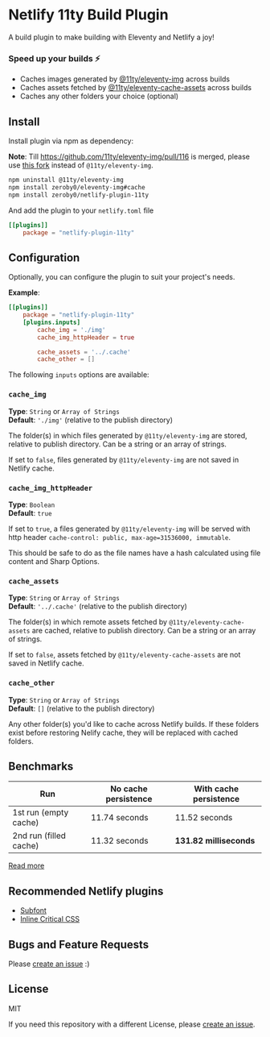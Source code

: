 # Netlify 11ty Build Plugin

A build plugin to make building with Eleventy and Netlify a joy!

### Speed up your builds ⚡
- Caches images generated by [@11ty/eleventy-img](https://github.com/11ty/eleventy-img) across builds
- Caches assets fetched by [@11ty/eleventy-cache-assets](https://github.com/11ty/eleventy-cache-assets) across builds
- Caches any other folders your choice (optional)

## Install

Install plugin via npm as dependency:

**Note**: Till https://github.com/11ty/eleventy-img/pull/116 is merged,
please use [this fork](https://github.com/zeroby0/eleventy-img/tree/cache) instead of `@11ty/eleventy-img`.

```bash
npm uninstall @11ty/eleventy-img
npm install zeroby0/eleventy-img#cache
npm install zeroby0/netlify-plugin-11ty
```

And add the plugin to your `netlify.toml` file

```toml
[[plugins]]
    package = "netlify-plugin-11ty"
```

## Configuration

Optionally, you can configure the plugin to suit your project's needs.

**Example**:

```toml
[[plugins]]
    package = "netlify-plugin-11ty"
    [plugins.inputs]
        cache_img = './img'
        cache_img_httpHeader = true

        cache_assets = '../.cache'
        cache_other = []
```

The following `inputs` options are available:

### `cache_img`
**Type**: `String` or `Array of Strings`  
**Default**: `'./img'` (relative to the publish
directory)  

The folder(s) in which files generated by `@11ty/eleventy-img` are stored,
relative to publish directory. Can be a string or an array of strings.

If set to `false`, files generated by `@11ty/eleventy-img` are not saved in
Netlify cache.

### `cache_img_httpHeader`

**Type**: `Boolean`  
**Default**: `true`  

If set to `true`, a files generated by `@11ty/eleventy-img` will be served with
http header `cache-control: public, max-age=31536000, immutable`.

This should be safe to do as the file names have a hash calculated using file
content and Sharp Options.

### `cache_assets`

**Type**: `String` or `Array of Strings`  
**Default**: `'../.cache'` (relative to the
publish directory)  

The folder(s) in which remote assets fetched by `@11ty/eleventy-cache-assets`
are cached, relative to publish directory. Can be a string or an array of
strings.

If set to `false`, assets fetched by `@11ty/eleventy-cache-assets` are not saved
in Netlify cache.

### `cache_other`

**Type**: `String` or `Array of Strings`  
**Default**: `[]` (relative to the publish
directory)  

Any other folder(s) you'd like to cache across Netlify builds. If these folders
exist before restoring Nelify cache, they will be replaced with cached folders.

## Benchmarks
| Run                   | No cache persistence |  With cache persistence  |
|-----------------------|----------------------|--------------------------|
| 1st run (empty cache) | 11.74 seconds        | 11.52 seconds            |
| 2nd run (filled cache)| 11.32 seconds        | **131.82 milliseconds**  |

[Read more](https://github.com/11ty/eleventy-img/pull/116#issuecomment-882870369)

## Recommended Netlify plugins
- [Subfont](https://github.com/munter/netlify-plugin-subfont)
- [Inline Critical CSS](https://github.com/Tom-Bonnike/netlify-plugin-inline-critical-css#readme)

## Bugs and Feature Requests

Please [create an issue](https://github.com/zeroby0/netlify-plugin-11ty/issues/new/) :)

## License
MIT

If you need this repository with a different License,
please [create an issue](https://github.com/zeroby0/netlify-plugin-11ty/issues/new/).